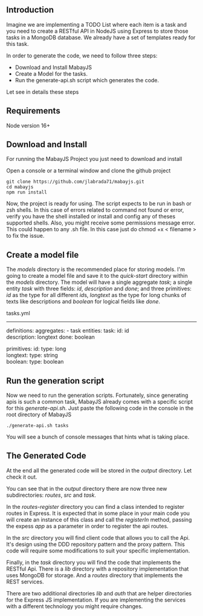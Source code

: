Introduction
-------------
Imagine we are implementing a TODO List where each item is a task and you need to create a RESTful API in NodeJS using Express to store those tasks in a MongoDB database. We already have a set of templates ready for this task.

In order to generate the code, we need to follow three steps:
- Download and Install MabayJS
- Create a Model for the tasks.
- Run the generate-api.sh script which generates the code.

Let see in details these steps

Requirements
---------------------
Node version 16+

Download and Install
---------------------

For running the MabayJS Project you just need to download and install 

Open a console or a terminal window and clone the github project
```
git clone https://github.com/jlabrada71/mabayjs.git
cd mabayjs
npm run install
```

Now, the project is ready for using.
The script expects to be run in bash or zsh shells. In this case of errors related to command not found or error, verify you have the shell installed or install and config any of theses supported shells.
Also, you might receive some permissions message error. This could happen to any .sh file. In this case just do chmod +x < filename > to fix the issue.


Create a model file
------------------------
The *models* directory is the recommended place for storing models.
I'm going to create a model file and save it to the *quick-start* directory within the *models* directory.
The model will have a single aggregate *task*; a single entity *task* with three fields: *id*, *description* and *done*; and three primitives: *id* as the type for all different *id*s, *longtext* as the type for long chunks of texts like descriptions and *boolean* for logical fields like *done*.

tasks.yml

---
definitions:
  aggregates:
    - task
  entities:
    task:
      id: id      
      description: longtext
      done: boolean   

  primitives:
    id:
      type: long    
    longtext:
      type: string    
    boolean:
      type: boolean


Run the generation script 
-------------------------

Now we need to run the generation scripts. Fortunately, since generating apis is such a common task, MabayJS already comes with a specific script for this *generate-api.sh*.
Just paste the following code in the console in the root directory of MabayJS

```
./generate-api.sh tasks
```

You will see a bunch of console messages that hints what is taking place.

The Generated Code
--------------

At the end all the generated code will be stored in the *output* directory. Let check it out.

You can see that in the *output* directory there are now three new subdirectories: *routes*, *src* and *task*.

In the *routes-register* directory you can find a class intended to register routes in Express. It is expected that in some place in your main code you will create an instance of this class and call the *registerIn* method, passing the expess *app* as a parameter in order to register the api routes.
 
In the *src* directory you will find client code that allows you to call the Api. It's design using the DDD repository pattern and the proxy pattern. This code will require some modifications to suit your specific implementation.

Finally, in the *task* directory you will find the code that implements the RESTful Api. There is a *lib* directory with a repository implementation that uses MongoDB for storage. And a *routes* directory that implements the REST services.

There are two additional directories *lib* and *auth* that are helper directories for the Express JS implementation. If you are implementing the services with a different technology you might require changes.


